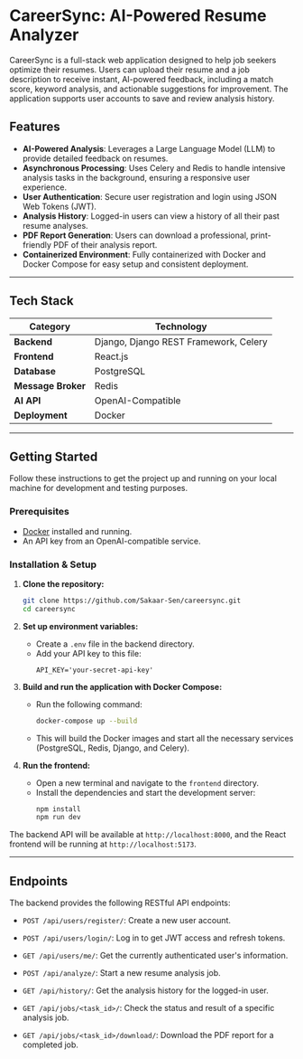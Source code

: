 # CareerSync: AI-Powered Resume Analyzer

CareerSync is a full-stack web application designed to help job seekers optimize their resumes. Users can upload their resume and a job description to receive instant, AI-powered feedback, including a match score, keyword analysis, and actionable suggestions for improvement. The application supports user accounts to save and review analysis history.

## Features

- **AI-Powered Analysis**: Leverages a Large Language Model (LLM) to provide detailed feedback on resumes.
- **Asynchronous Processing**: Uses Celery and Redis to handle intensive analysis tasks in the background, ensuring a responsive user experience.
- **User Authentication**: Secure user registration and login using JSON Web Tokens (JWT).
- **Analysis History**: Logged-in users can view a history of all their past resume analyses.
- **PDF Report Generation**: Users can download a professional, print-friendly PDF of their analysis report.
- **Containerized Environment**: Fully containerized with Docker and Docker Compose for easy setup and consistent deployment.

---

## Tech Stack

| Category      | Technology                                       |
|---------------|--------------------------------------------------|
| **Backend** | Django, Django REST Framework, Celery  |
| **Frontend** | React.js                              |
| **Database** | PostgreSQL                                       |
| **Message Broker**| Redis                                            |
| **AI API** | OpenAI-Compatible              |
| **Deployment**| Docker                                   |

---

## Getting Started

Follow these instructions to get the project up and running on your local machine for development and testing purposes.

### Prerequisites

- [Docker](https://www.docker.com/products/docker-desktop/) installed and running.
- An API key from an OpenAI-compatible service.

### Installation & Setup

1.  **Clone the repository:**
    ```bash
    git clone https://github.com/Sakaar-Sen/careersync.git
    cd careersync
    ```

2.  **Set up environment variables:**
    - Create a `.env` file in the backend directory.
    - Add your API key to this file:
      ```
      API_KEY='your-secret-api-key'
      ```

3.  **Build and run the application with Docker Compose:**
    - Run the following command:
      ```bash
      docker-compose up --build
      ```
    - This will build the Docker images and start all the necessary services (PostgreSQL, Redis, Django, and Celery).

4.  **Run the frontend:**
    - Open a new terminal and navigate to the `frontend` directory.
    - Install the dependencies and start the development server:
      ```bash
      npm install
      npm run dev
      ```

The backend API will be available at `http://localhost:8000`, and the React frontend will be running at `http://localhost:5173`.

---

## Endpoints

The backend provides the following RESTful API endpoints:

- `POST /api/users/register/`: Create a new user account.
- `POST /api/users/login/`: Log in to get JWT access and refresh tokens.
- `GET /api/users/me/`: Get the currently authenticated user's information.

- `POST /api/analyze/`: Start a new resume analysis job.
- `GET /api/history/`: Get the analysis history for the logged-in user.
  
- `GET /api/jobs/<task_id>/`: Check the status and result of a specific analysis job.
- `GET /api/jobs/<task_id>/download/`: Download the PDF report for a completed job.

